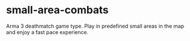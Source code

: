 # small-area-combats
Arma 3 deathmatch game type. Play in predefined small areas in the map and enjoy a fast pace experience.
